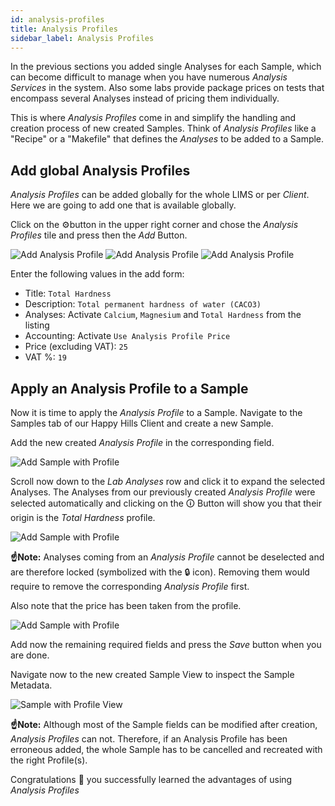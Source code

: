 ```yaml
---
id: analysis-profiles
title: Analysis Profiles
sidebar_label: Analysis Profiles
---
```


In the previous sections you added single Analyses for each Sample, which can
become difficult to manage when you have numerous *Analysis Services* in the
system. Also some labs provide package prices on tests that encompass several
Analyses instead of pricing them individually.

This is where *Analysis Profiles* come in and simplify the handling and creation
process of new created Samples. Think of *Analysis Profiles* like a "Recipe" or
a "Makefile" that defines the *Analyses* to be added to a Sample.

## Add global Analysis Profiles

*Analysis Profiles* can be added globally for the whole LIMS or per *Client*.
Here we are going to add one that is available globally.

Click on the ⚙️button in the upper right corner and chose the *Analysis Profiles*
tile and press then the *Add* Button.

![Add Analysis Profile](/screenshots/add_analysis_profile_screen_default.png "Add Analysis Profile")
![Add Analysis Profile](/screenshots/add_analysis_profile_screen_analyses.png "Add Analysis Profile")
![Add Analysis Profile](/screenshots/add_analysis_profile_screen_accounting.png "Add Analysis Profile")

Enter the following values in the add form:

- Title: `Total Hardness`
- Description: `Total permanent hardness of water (CACO3)`
- Analyses: Activate `Calcium`, `Magnesium` and `Total Hardness` from the listing
- Accounting: Activate `Use Analysis Profile Price`
- Price (excluding VAT): `25`
- VAT %: `19`


## Apply an Analysis Profile to a Sample

Now it is time to apply the *Analysis Profile* to a Sample. Navigate to
the Samples tab of our Happy Hills Client and create a new Sample.

Add the new created *Analysis Profile* in the corresponding field.

![Add Sample with Profile](/screenshots/add_sample_with_profile.png "Add Sample with Profile")

Scroll now down to the *Lab Analyses* row and click it to expand the selected
Analyses. The Analyses from our previously created *Analysis Profile* were
selected automatically and clicking on the 🛈 Button will show you that their
origin is the *Total Hardness* profile.

![Add Sample with Profile](/screenshots/add_sample_with_profile_analyses.png "Add Sample with Profile")

**☝️Note:**
Analyses coming from an *Analysis Profile* cannot be deselected and are
therefore locked (symbolized with the 🔒 icon).
Removing them would require to remove the corresponding *Analysis Profile* first.

Also note that the price has been taken from the profile.

![Add Sample with Profile](/screenshots/add_sample_with_profile_price.png "Add Sample with Profile")

Add now the remaining required fields and press the *Save* button when you are
done.

Navigate now to the new created Sample View to inspect the Sample Metadata.

![Sample with Profile View](/screenshots/sample_with_profile_view.png "Sample with Profile View")

**☝️Note:**
Although most of the Sample fields can be modified after creation, *Analysis
Profiles* can not. Therefore, if an Analysis Profile has been erroneous added,
the whole Sample has to be cancelled and recreated with the right Profile(s).

Congratulations 🙌 you successfully learned the advantages of using *Analysis Profiles* 
